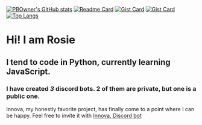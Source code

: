 [![PBOwner's GitHub stats](https://github-readme-stats.vercel.app/api?username=PBOwner&show=reviews,discussions_started,discussions_answered,prs_merged,prs_merged_percentage&show_icons=true&theme=dracula#gh-dark-mode-only)](https://github.com/PBOwner/github-readme-stats)
[![Readme Card](https://github-readme-stats.vercel.app/api/pin/?username=PBOwner&repo=littlelink-dev)](https://github.com/PBOwner/littlelink-dev)
[![Gist Card](https://github-readme-stats.vercel.app/api/gist?id=25424a305bc921d9b94648e213f28a6a)](https://gist.github.com/PBOwner/25424a305bc921d9b94648e213f28a6a/)
[![Gist Card](https://github-readme-stats.vercel.app/api/gist?id=e558082b7c15354de6fc7022609a9cc7)](https://gist.github.com/PBOwner/e558082b7c15354de6fc7022609a9cc7/)
[![Top Langs](https://github-readme-stats.vercel.app/api/top-langs/?username=PBOwner&langs_count=10&layout=donut)](https://github.com/PBOwner/github-readme-stats)

# Hi! I am Rosie
## I tend to code in Python, currently learning JavaScript.
### I have created *3* discord bots. 2 of them are private, but one is a public one.
Innova, my honestly favorite project, has finally come to a point where I can be happy. Feel free to invite it with [Innova, Discord bot](https://discord.com/oauth2/authorize?client_id=1270038374727548969)
